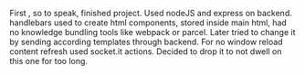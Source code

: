 First , so to speak, finished project. Used nodeJS and express on backend. handlebars used to create html components, stored inside main html, had no knowledge bundling tools like webpack or parcel. Later tried to change it by sending according templates through backend. For no window reload content refresh used socket.it actions. Decided to drop it to not dwell on this one for too long. 
